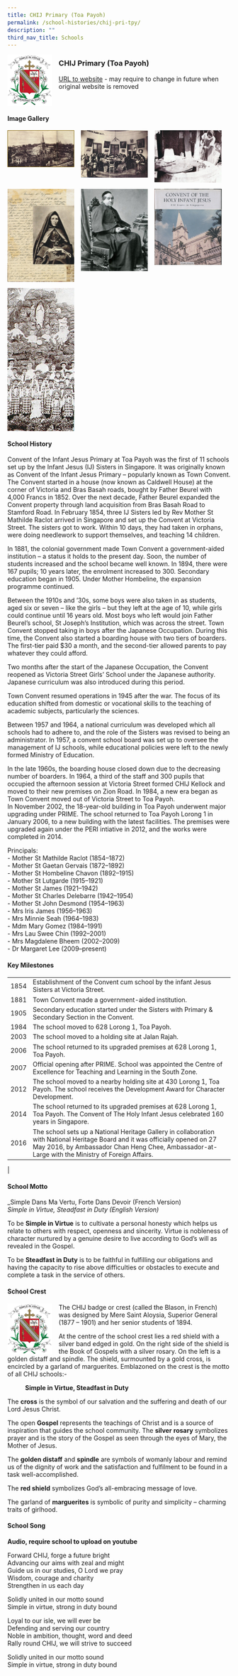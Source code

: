 ```yaml
---
title: CHIJ Primary (Toa Payoh)
permalink: /school-histories/chij-pri-tpy/
description: ""
third_nav_title: Schools
---
```

<img src="/images/chijpritpy1.png" style="width:20%;margin-right:15px;" align = "left">

### **CHIJ Primary (Toa Payoh)**
[URL to website](http://chijpritoapayoh.moe.edu.sg/) - may require to change in future when original website is removed

<br clear="left">

#### **Image Gallery**

<p><a href="https://d1yxymztqoj7qn.amplifyapp.com/images/chijpritpy2.jpg">  
<img src="/images/chijpritpy2.jpg" style="width:30%;margin-right:15px;" align = "left">
</a></p>

<p><a href="https://d1yxymztqoj7qn.amplifyapp.com/images/chijpritpy3.jpg">  
<img src="/images/chijpritpy3.jpg" style="width:30%;margin-right:15px;" align = "left">
</a></p>

<p><a href="https://d1yxymztqoj7qn.amplifyapp.com/images/chijpritpy4.jpg">  
<img src="/images/chijpritpy4.jpg" style="width:30%;margin-right:15px;" align = "left">
</a></p>

<br clear="left">

<p><a href="https://d1yxymztqoj7qn.amplifyapp.com/images/chijpritpy5.jpg">  
<img src="/images/chijpritpy5.jpg" style="width:30%;margin-right:15px;" align = "left">
</a></p>

<p><a href="https://d1yxymztqoj7qn.amplifyapp.com/images/chijpritpy6.jpg">  
<img src="/images/chijpritpy6.jpg" style="width:30%;margin-right:15px;" align = "left">
</a></p>

<p><a href="https://d1yxymztqoj7qn.amplifyapp.com/images/chijpritpy7.jpg">  
<img src="/images/chijpritpy7.jpg" style="width:30%;margin-right:15px;" align = "left">
</a></p>

<br clear="left">

<p><a href="https://d1yxymztqoj7qn.amplifyapp.com/images/chijpritpy8.jpg">  
<img src="/images/chijpritpy8.jpg" style="width:30%;margin-right:15px;" align = "left">
</a></p>

<br clear="left">

#### **School History**
Convent of the Infant Jesus Primary at Toa Payoh was the first of 11 schools set up by the Infant Jesus (IJ) Sisters in Singapore. It was originally known as Convent of the Infant Jesus Primary – popularly known as Town Convent. The Convent started in a house (now known as Caldwell House) at the corner of Victoria and Bras Basah roads, bought by Father Beurel with 4,000 Francs in 1852. Over the next decade, Father Beurel expanded the Convent property through land acquisition from Bras Basah Road to Stamford Road. In February 1854, three IJ Sisters led by Rev Mother St Mathilde Raclot arrived in Singapore and set up the Convent at Victoria Street. The sisters got to work. Within 10 days, they had taken in orphans, were doing needlework to support themselves, and teaching 14 children.  
  
In 1881, the colonial government made Town Convent a government-aided institution – a status it holds to the present day. Soon, the number of students increased and the school became well known. In 1894, there were 167 pupils; 10 years later, the enrolment increased to 300. Secondary education began in 1905. Under Mother Hombeline, the expansion programme continued.  
  
Between the 1910s and ’30s, some boys were also taken in as students, aged six or seven – like the girls – but they left at the age of 10, while girls could continue until 16 years old. Most boys who left would join Father Beurel’s school, St Joseph’s Institution, which was across the street. Town Convent stopped taking in boys after the Japanese Occupation. During this time, the Convent also started a boarding house with two tiers of boarders. The first-tier paid $30 a month, and the second-tier allowed parents to pay whatever they could afford.  
  
Two months after the start of the Japanese Occupation, the Convent reopened as Victoria Street Girls’ School under the Japanese authority. Japanese curriculum was also introduced during this period.  
  
Town Convent resumed operations in 1945 after the war. The focus of its education shifted from domestic or vocational skills to the teaching of academic subjects, particularly the sciences.  
  
Between 1957 and 1964, a national curriculum was developed which all schools had to adhere to, and the role of the Sisters was revised to being an administrator. In 1957, a convent school board was set up to oversee the management of IJ schools, while educational policies were left to the newly formed Ministry of Education.  
  
In the late 1960s, the boarding house closed down due to the decreasing number of boarders. In 1964, a third of the staff and 300 pupils that occupied the afternoon session at Victoria Street formed CHIJ Kellock and moved to their new premises on Zion Road. In 1984, a new era began as Town Convent moved out of Victoria Street to Toa Payoh.  
In November 2002, the 18-year-old building in Toa Payoh underwent major upgrading under PRIME. The school returned to Toa Payoh Lorong 1 in January 2006, to a new building with the latest facilities. The premises were upgraded again under the PERI intiative in 2012, and the works were completed in 2014.

Principals:<br>
\- Mother St Mathilde Raclot (1854–1872)<br>
\- Mother St Gaetan Gervais (1872–1892)<br>
\- Mother St Hombeline Chavon (1892–1915)<br>
\- Mother St Lutgarde (1915–1921)<br>
\- Mother St James (1921–1942)<br>
\- Mother St Charles Delebarre (1942–1954)<br>
\- Mother St John Desmond (1954–1963)<br>
\- Mrs Iris James (1956–1963)<br>
\- Mrs Minnie Seah (1964–1983)<br>
\- Mdm Mary Gomez (1984–1991)<br>
\- Mrs Lau Swee Chin (1992–2001)<br>
\- Mrs Magdalene Bheem (2002–2009)<br>
\- Dr Margaret Lee (2009–present)

#### **Key Milestones**

|  |  |
|:---:|---|
| 1854 | Establishment of the Convent cum school by the infant Jesus Sisters at Victoria Street. |
| 1881 | Town Convent made a government-aided institution. |
| 1905 | Secondary education started under the Sisters with Primary & Secondary Section in the Convent. |
| 1984 | The school moved to 628 Lorong 1, Toa Payoh. |
| 2003 | The school moved to a holding site at Jalan Rajah. |
| 2006 | The school returned to its upgraded premises at 628 Lorong 1, Toa Payoh. |
| 2007 | Official opening after PRIME. School was appointed the Centre of Excellence for Teaching and Learning in the South Zone. |
| 2012 | The school moved to a nearby holding site at 430 Lorong 1, Toa Payoh. The school receives the Development Award for Character Development. |
| 2014 | The school returned to its upgraded premises at 628 Lorong 1, Toa Payoh. The Convent of The Holy Infant Jesus celebrated 160 years in Singapore. |
| 2016 | The school sets up a National Heritage Gallery in collaboration with National Heritage Board and it was officially opened on 27 May 2016, by Ambassador Chan Heng Chee, Ambassador-at-Large with the Ministry of Foreign Affairs. |
|

#### **School Motto**
_Simple Dans Ma Vertu, Forte Dans Devoir (French Version)<br>
_Simple in Virtue, Steadfast in Duty (English Version)_

To be **Simple in Virtue** is to cultivate a personal honesty which helps us relate to others with respect, openness and sincerity. Virtue is nobleness of character nurtured by a genuine desire to live according to God’s will as revealed in the Gospel.

To be **Steadfast in Duty** is to be faithful in fulfilling our obligations and having the capacity to rise above difficulties or obstacles to execute and complete a task in the service of others.

#### **School Crest**
<img src="/images/chijpritpy1.png" style="width:20%;margin-right:15px;" align = "left">

The CHIJ badge or crest (called the Blason, in French) was designed by Mere Saint Aloysia, Superior General (1877 – 1901) and her senior students of 1894.

At the centre of the school crest lies a red shield with a silver band edged in gold. On the right side of the shield is the Book of Gospels with a silver rosary. On the left is a golden distaff and spindle. The shield, surmounted by a gold cross, is encircled by a garland of marguerites. Emblazoned on the crest is the motto of all CHIJ schools:-

<figure><figcaption><strong>  
Simple in Virtue, Steadfast in Duty
</strong></figcaption>  
</figure>

The **cross** is the symbol of our salvation and the suffering and death of our Lord Jesus Christ.

The open **Gospel** represents the teachings of Christ and is a source of inspiration that guides the school community. The **silver** **rosary** symbolizes prayer and is the story of the Gospel as seen through the eyes of Mary, the Mother of Jesus.

The **golden distaff** and **spindle** are symbols of womanly labour and remind us of the dignity of work and the satisfaction and fulfilment to be found in a task well-accomplished.

The **red shield** symbolizes God’s all-embracing message of love.

The garland of **marguerites** is symbolic of purity and simplicity – charming traits of girlhood.

#### **School Song**
**Audio, require school to upload on youtube**

Forward CHIJ, forge a future bright<br>
Advancing our aims with zeal and might<br>
Guide us in our studies, O Lord we pray<br>
Wisdom, courage and charity<br>
Strengthen in us each day

Solidly united in our motto sound<br>
Simple in virtue, strong in duty bound

Loyal to our isle, we will ever be<br>
Defending and serving our country<br>
Noble in ambition, thought, word and deed<br>
Rally round CHIJ, we will strive to succeed

Solidly united in our motto sound<br>
Simple in virtue, strong in duty bound